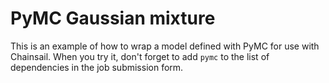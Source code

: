 # PyMC Gaussian mixture
This is an example of how to wrap a model defined with PyMC for use with Chainsail. When you try it, don't forget to add `pymc` to the list of dependencies in the job submission form.
